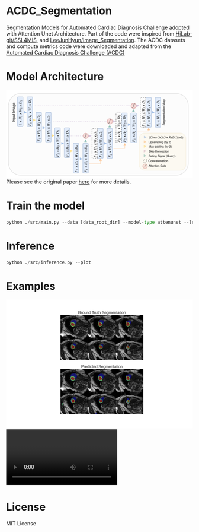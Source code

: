 # ACDC_Segmentation
Segmentation Models for Automated Cardiac Diagnosis Challenge adopted with Attention Unet Architecture. Part of the code were inspired from [HiLab-git/SSL4MIS](https://github.com/HiLab-git/SSL4MIS.git), and [LeeJunHyun/Image_Segmentation](https://github.com/LeeJunHyun/Image_Segmentation.git). The ACDC datasets and compute metrics code were downloaded and adapted from the [Automated Cardiac Diagnosis Challenge (ACDC)](https://www.creatis.insa-lyon.fr/Challenge/acdc/)
# Model Architecture
![Alt text](https://github.com/yangyin3027/ACDC_Segmentation/blob/main/src/examples/attenunet.png)
Please see the original paper [here](https://arxiv.org/abs/1804.03999) for more details. 
# Train the model
```python
python ./src/main.py --data [data_root_dir] --model-type attenunet --lr 0.001 --init kaiming --loss dicece
```
# Inference
```python
python ./src/inference.py --plot
```
# Examples
![Alt text](https://github.com/yangyin3027/ACDC_Segmentation/blob/main/src/examples/predicted_seg.png)
![Alt text](https://github.com/yangyin3027/ACDC_Segmentation/blob/main/src/examples/seg.mp4)

# License
MIT License


